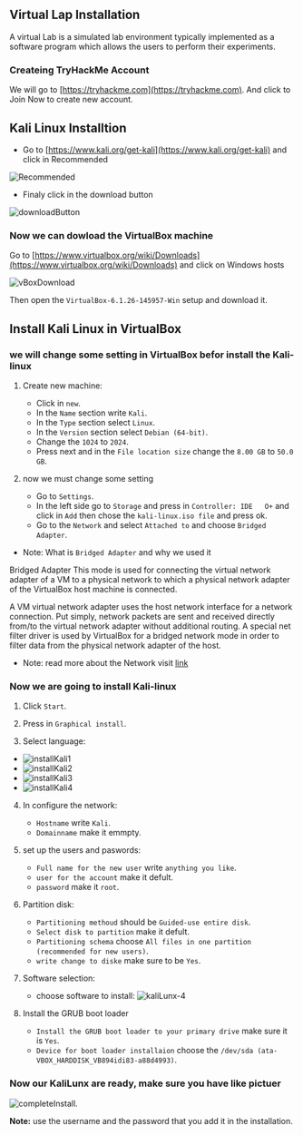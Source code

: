 ## Virtual Lap Installation

A virtual Lab is a simulated lab environment typically implemented as a software program which allows the users to perform their experiments.

### Createing TryHackMe Account

We will go to [https://tryhackme.com](https://tryhackme.com). And click to Join Now to create new account.

## Kali Linux Installtion
- Go to [https://www.kali.org/get-kali](https://www.kali.org/get-kali) and click in Recommended

![Recommended](./img/kaliLunx-2.png)

- Finaly click in the download button

![downloadButton](./img/kaliLunx-3.png)

### Now we can dowload the VirtualBox machine

Go to [https://www.virtualbox.org/wiki/Downloads](https://www.virtualbox.org/wiki/Downloads) and click on Windows hosts

![vBoxDownload](./img/VMBox-download.png)

Then open the  `VirtualBox-6.1.26-145957-Win` setup and download it.

## Install Kali Linux in VirtualBox

### we will change some setting in VirtualBox befor install the Kali-linux

1. Create new machine:

    - Click in `new`.
    - In the `Name` section write `Kali`.
    - In the `Type` section select `Linux`.
    - In the `Version` section select `Debian (64-bit)`.
    - Change the `1024` to `2024`.
    - Press next and in the `File location size` change the `8.00 GB` to `50.0 GB`.

2. now we must change some setting

    - Go to `Settings`.
    - In the left side go to `Storage` and press in `Controller: IDE   O+` and click in `Add` then chose the `kali-linux.iso file`  and press ok.
    - Go to the `Network` and select `Attached to` and choose `Bridged Adapter`.

- Note: What is `Bridged Adapter` and why we used it 

Bridged Adapter This mode is used for connecting the virtual network adapter of a VM to a physical network to which a physical network adapter of the VirtualBox host machine is connected.

A VM virtual network adapter uses the host network interface for a network connection. Put simply, network packets are sent and received directly from/to the virtual network adapter without additional routing. A special net filter driver is used by VirtualBox for a bridged network mode in order to filter data from the physical network adapter of the host.

* Note: read more about the Network visit [link](https://www.nakivo.com/blog/virtualbox-network-setting-guide)

### Now we are going to install Kali-linux
1.  Click `Start`.
2. Press in `Graphical install`.

3. Select language:

- ![installKali1](./img/install-kali-1.png)
- ![installKali2](./img/install-kali-2.png)
- ![installKali3](./img/install-kali-3.png)
- ![installKali4](./img/install-kali-4.png)

4. In configure the network:
    - `Hostname` write `Kali`.
    - `Domainname` make it emmpty.

5. set up the users and paswords:
    - `Full name for the new user` write `anything you like`.
    - `user for the account` make it defult.
    - `password` make it `root`.

6. Partition disk:
    - `Partitioning methoud` should be `Guided-use entire disk`.
    - `Select disk to partition` make it defult.
    - `Partitioning schema` choose `All files in one partition (recommended for new users)`.
    - `write change to diske` make sure to be  `Yes`.

7. Software selection:
    - choose software to install:
![kaliLunx-4](./img/kaliLunx-4.png)

8. Install the GRUB boot loader
    - `Install the GRUB boot loader to your primary drive` make sure it is `Yes`.
    - `Device for boot loader installaion` choose the `/dev/sda (ata-VBOX_HARDDISK_VB894idi83-a88d4993)`.

### Now our KaliLunx are ready, make sure you have like pictuer

![completeInstall](./img/completeInstallion.png).

**Note:** use the username and the password that you add it in the installation.
